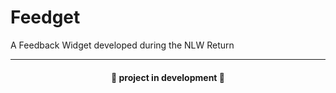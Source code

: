 # Feedget
A Feedback Widget developed during the NLW Return

<hr>
<h4 align="center"> 
  🚧 project in development 🚧
</h4>
